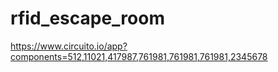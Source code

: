 # rfid_escape_room

https://www.circuito.io/app?components=512,11021,417987,761981,761981,761981,2345678
